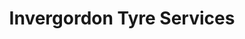 ---
title: "Invergordon Tyre Services"
url: /invergordon/invergordon-tyre-services/
shop: Autowerkstatt
---